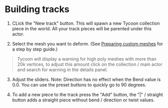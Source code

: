 # Building tracks

1. CLick the "New track" button.
This will spawn a new Tycoon collection piece in the world. All your track pieces will be parented under this actor.

2. Select the mesh you want to deform. (See [Preparing custom meshes](prep_mesh.md) for a step by step guide.)
> Tycoon will display a warning for high poly meshes with more than 20k vertices, to adjust this amount click on the collection / main actor and search for warning in the details panel.

3. Adjust the sliders. 
Note: Direction has no effect when the Bend value is 0.0.
You can use the preset buttons to quickly go to 90 degrees.

4. To add a new piece to the track press the "Add" button, the "|" / straight button adds a straight piece without bend / direction or twist values.




